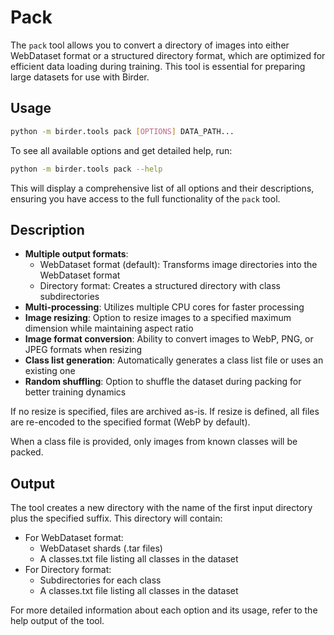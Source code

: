 # Pack

The `pack` tool allows you to convert a directory of images into either WebDataset format or a structured directory format, which are optimized for efficient data loading during training. This tool is essential for preparing large datasets for use with Birder.

## Usage

```sh
python -m birder.tools pack [OPTIONS] DATA_PATH...
```

To see all available options and get detailed help, run:

```sh
python -m birder.tools pack --help
```

This will display a comprehensive list of all options and their descriptions, ensuring you have access to the full functionality of the `pack` tool.

## Description

* **Multiple output formats**:
  * WebDataset format (default): Transforms image directories into the WebDataset format
  * Directory format: Creates a structured directory with class subdirectories
* **Multi-processing**: Utilizes multiple CPU cores for faster processing
* **Image resizing**: Option to resize images to a specified maximum dimension while maintaining aspect ratio
* **Image format conversion**: Ability to convert images to WebP, PNG, or JPEG formats when resizing
* **Class list generation**: Automatically generates a class list file or uses an existing one
* **Random shuffling**: Option to shuffle the dataset during packing for better training dynamics

If no resize is specified, files are archived as-is. If resize is defined, all files are re-encoded to the specified format (WebP by default).

When a class file is provided, only images from known classes will be packed.

## Output

The tool creates a new directory with the name of the first input directory plus the specified suffix. This directory will contain:

* For WebDataset format:
  * WebDataset shards (.tar files)
  * A classes.txt file listing all classes in the dataset
* For Directory format:
  * Subdirectories for each class
  * A classes.txt file listing all classes in the dataset

For more detailed information about each option and its usage, refer to the help output of the tool.
